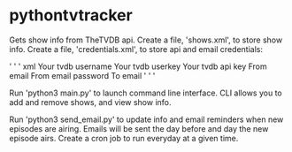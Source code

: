 # pythontvtracker

Gets show info from TheTVDB api. 
Create a file, 'shows.xml', to store show info.
Create a file, 'credentials.xml', to store api and email credentials:

' ' ' xml
<credentials>
    <username>Your tvdb username</username>
    <userkey>Your tvdb userkey</userkey>
    <apikey>Your tvdb api key</apikey>
    <email>From email</email>
    <password>From email password</password>
    <emailto>To email</emailto>
</credentials>
' ' '

Run 'python3 main.py' to launch command line interface. CLI allows you to add and remove shows, and view show info.

Run 'python3 send_email.py' to update info and email reminders when 
new episodes are airing. Emails will be sent the day before and day the new episode 
airs. 
Create a cron job to run everyday at a given time.
